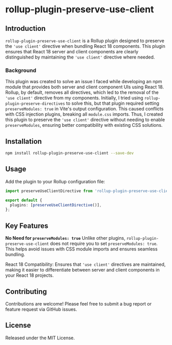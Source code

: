 # rollup-plugin-preserve-use-client

## Introduction
`rollup-plugin-preserve-use-client` is a Rollup plugin designed to preserve the `'use client'` directive when bundling React 18 components. This plugin ensures that React 18 server and client components are clearly distinguished by maintaining the `'use client'` directive where needed.

### Background
This plugin was created to solve an issue I faced while developing an npm module that provides both server and client component UIs using React 18. Rollup, by default, removes all directives, which led to the removal of the `'use client'` directive from my components. Initially, I tried using `rollup-plugin-preserve-directives` to solve this, but that plugin required setting `preserveModules: true` in Vite's output configuration. This caused conflicts with CSS injection plugins, breaking all `module.css` imports. Thus, I created this plugin to preserve the `'use client'` directive without needing to enable `preserveModules`, ensuring better compatibility with existing CSS solutions.

## Installation
```bash
npm install rollup-plugin-preserve-use-client --save-dev
```
## Usage

Add the plugin to your Rollup configuration file:
```ts
import preserveUseClientDirective from 'rollup-plugin-preserve-use-client';

export default {
  plugins: [preserveUseClientDirective()],
};
```
## Key Features

**No Need for `preserveModules: true`** Unlike other plugins, `rollup-plugin-preserve-use-client` does not require you to set `preserveModules: true`. This helps avoid issues with CSS module imports and ensures seamless bundling.

React 18 Compatibility: Ensures that `'use client'` directives are maintained, making it easier to differentiate between server and client components in your React 18 projects.

## Contributing

Contributions are welcome! Please feel free to submit a bug report or feature request via GitHub issues.

## License

Released under the MIT License.